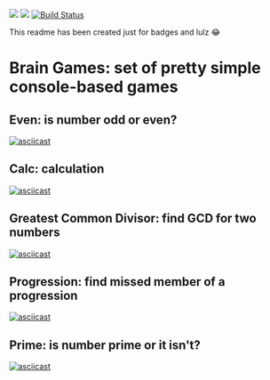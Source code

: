 <a href="https://codeclimate.com/github/great-timofey/php-project-lvl1/maintainability"><img src="https://api.codeclimate.com/v1/badges/5554001ef88f8daaf09c/maintainability" /></a>
<a href="https://codeclimate.com/github/great-timofey/php-project-lvl1/test_coverage"><img src="https://api.codeclimate.com/v1/badges/5554001ef88f8daaf09c/test_coverage" /></a>
[![Build Status](https://travis-ci.org/great-timofey/php-project-lvl1.svg?branch=master)](https://travis-ci.org/great-timofey/php-project-lvl1)

This readme has been created just for badges and lulz 😂

# Brain Games: set of pretty simple console-based games

## Even: is number odd or even?

[![asciicast](https://asciinema.org/a/g2D6DU0JWnLMr4JMB5jHJicvY.svg)](https://asciinema.org/a/g2D6DU0JWnLMr4JMB5jHJicvY)

## Calc: calculation
[![asciicast](https://asciinema.org/a/UWXHh5KmTWQowVLKUuTWhorIs.svg)](https://asciinema.org/a/UWXHh5KmTWQowVLKUuTWhorIs)

## Greatest Common Divisor: find GCD for two numbers
[![asciicast](https://asciinema.org/a/gkx5wZYnjtXbjyCLdoBAutrzB.svg)](https://asciinema.org/a/gkx5wZYnjtXbjyCLdoBAutrzB)

## Progression: find missed member of a progression
[![asciicast](https://asciinema.org/a/TbZKgOCjLCbTdy1tnyQdlEPXX.svg)](https://asciinema.org/a/TbZKgOCjLCbTdy1tnyQdlEPXX)

## Prime: is number prime or it isn't?
[![asciicast](https://asciinema.org/a/TNYDF8lJ85Zr9ghczmYBX1uJj.svg)](https://asciinema.org/a/TNYDF8lJ85Zr9ghczmYBX1uJj)
